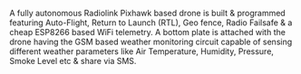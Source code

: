 A fully autonomous Radiolink Pixhawk based drone is built & programmed featuring Auto-Flight, Return to Launch (RTL), Geo fence, Radio Failsafe & a cheap ESP8266 based WiFi telemetry. A bottom plate is attached with the drone having the GSM based weather monitoring circuit capable of sensing different weather parameters like Air Temperature, Humidity, Pressure, Smoke Level etc & share via SMS.  
